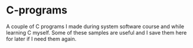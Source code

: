 # C-programs
 
 A couple of C programs I made during system software course and while learning C myself. 
 Some of these samples are useful and I save them here for later if I need them again.
